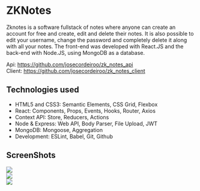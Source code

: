# ZKNotes

Zknotes is a software fullstack of notes where anyone can create an account for free and create, edit and delete their notes. It is also possible to edit your username, change the password and completely delete it along with all your notes. The front-end was developed with React.JS and the back-end with Node.JS, using MongoDB as a database.

Api: https://github.com/josecordeiroo/zk_notes_api <br>
Client: https://github.com/josecordeiroo/zk_notes_client

## Technologies used

- HTML5 and CSS3: Semantic Elements, CSS Grid, Flexbox
- React: Components, Props, Events, Hooks, Router, Axios
- Context API: Store, Reducers, Actions
- Node & Express: Web API, Body Parser, File Upload, JWT
- MongoDB: Mongoose, Aggregation
- Development: ESLint, Babel, Git, Github

## ScreenShots

<img src="https://i.ibb.co/857Ydwc/notes1.png"/><br>
<img src="https://i.ibb.co/kD5R9kH/notes2.png"/><br>
<img src="https://i.ibb.co/7bWB542/note5.png"/><br>
